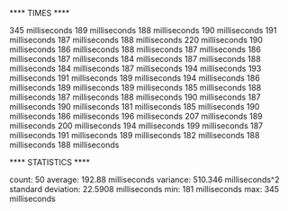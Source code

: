 **** TIMES ****

345 milliseconds
189 milliseconds
188 milliseconds
190 milliseconds
191 milliseconds
187 milliseconds
188 milliseconds
220 milliseconds
190 milliseconds
186 milliseconds
188 milliseconds
187 milliseconds
186 milliseconds
187 milliseconds
184 milliseconds
187 milliseconds
188 milliseconds
184 milliseconds
187 milliseconds
194 milliseconds
193 milliseconds
191 milliseconds
189 milliseconds
194 milliseconds
186 milliseconds
189 milliseconds
189 milliseconds
185 milliseconds
188 milliseconds
187 milliseconds
188 milliseconds
190 milliseconds
187 milliseconds
190 milliseconds
181 milliseconds
185 milliseconds
190 milliseconds
186 milliseconds
196 milliseconds
207 milliseconds
189 milliseconds
200 milliseconds
194 milliseconds
199 milliseconds
187 milliseconds
191 milliseconds
189 milliseconds
182 milliseconds
188 milliseconds
188 milliseconds

**** STATISTICS ****

count: 50
average: 192.88 milliseconds
variance: 510.346 milliseconds^2
standard deviation: 22.5908 milliseconds
min: 181 milliseconds
max: 345 milliseconds
